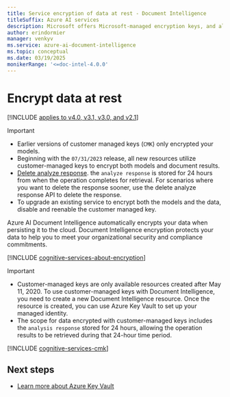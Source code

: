 ```yaml
---
title: Service encryption of data at rest - Document Intelligence 
titleSuffix: Azure AI services
description: Microsoft offers Microsoft-managed encryption keys, and also lets you manage your Azure AI services subscriptions with your own keys, called customer-managed keys (CMK). This article covers data encryption at rest for Document Intelligence, and how to enable and manage CMK.
author: erindormier
manager: venkyv
ms.service: azure-ai-document-intelligence
ms.topic: conceptual
ms.date: 03/19/2025
monikerRange: '<=doc-intel-4.0.0'
---
```



# Encrypt data at rest

[!INCLUDE [applies to v4.0, v3.1, v3.0, and v2.1](../includes/applies-to-v40-v31-v30-v21.md)]

> [!IMPORTANT]
>
> * Earlier versions of customer managed keys (`CMK`) only encrypted your models.
> * Beginning with the  ```07/31/2023``` release, all new resources utilize customer-managed keys to encrypt both models and document results.
> * [Delete analyze response](/rest/api/aiservices/document-models/delete-analyze-result?view=rest-aiservices-v4.0%20(2024-11-30)&preserve-view=true&tabs=HTTP). the `analyze response` is stored for 24 hours from when the operation completes for retrieval. For scenarios where you want to delete the response sooner, use the delete analyze response API to delete the response.  
> * To upgrade an existing service to encrypt both the models and the data, disable and reenable the customer managed key.

Azure AI Document Intelligence automatically encrypts your data when persisting it to the cloud. Document Intelligence encryption protects your data to help you to meet your organizational security and compliance commitments.  

[!INCLUDE [cognitive-services-about-encryption](../../../ai-services/includes/cognitive-services-about-encryption.md)]

> [!IMPORTANT]
> * Customer-managed keys are only available resources created after May 11, 2020. To use customer-managed keys with Document Intelligence, you need to create a new Document Intelligence resource. Once the resource is created, you can use Azure Key Vault to set up your managed identity.
> * The scope for data encrypted with customer-managed keys includes the `analysis response` stored for 24 hours, allowing the operation results to be retrieved during that 24-hour time period.


[!INCLUDE [cognitive-services-cmk](../../../ai-services/includes/configure-customer-managed-keys.md)]

## Next steps

* [Learn more about Azure Key Vault](/azure/key-vault/general/overview)
